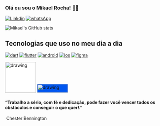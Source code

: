 ### Olá eu sou o Mikael Rocha! 👨‍💻
[![Linkdin](https://img.shields.io/badge/LinkedIn-0077B5?style=for-the-badge&logo=linkedin&logoColor=white)](https://www.linkedin.com/in/mikael-rocha-7302751ba/)
[![whatsApp](https://img.shields.io/badge/WhatsApp-25D366?style=for-the-badge&logo=whatsapp&logoColor=white)](https://api.whatsapp.com/send?phone=5584991110267&text=Ol%C3%A1%20bem%20vindo%20ao%20meu%20perfil,%20fique%20a%20vontade!)


![Mikael's GitHub stats](https://github-readme-stats.vercel.app/api?username=Mik255&show_icons=true&theme=transparent)


## Tecnologias que uso no meu dia a dia 

[![dart](https://img.shields.io/badge/Dart-0175C2?style=for-the-badge&logo=dart&logoColor=white)]()
[![flutter](https://img.shields.io/badge/Flutter-02569B?style=for-the-badge&logo=flutter&logoColor=white)]()
[![android](https://img.shields.io/badge/Android-3DDC84?style=for-the-badge&logo=android&logoColor=white)]()
[![ios](https://img.shields.io/badge/iOS-000000?style=for-the-badge&logo=ios&logoColor=white)]()
[![figma](https://img.shields.io/badge/Figma-F24E1E?style=for-the-badge&logo=figma&logoColor=white)]()


<img src="https://www.gstatic.com/devrel-devsite/prod/v4fdbc33a55781dc592d32bc0c5d1eb8f6c96a05c8dafb5ba814fcab1c6bf1229/firebase/images/lockup.svg" alt="drawing" style="width:100px; background-color:white"/>  <img src="https://codemagic.io/landing-assets/svg/logo-white.svg" alt="drawing" style="width:100px; background-color:#0056ef; height:28px;"/>


#### “Trabalho a sério, com fé e dedicação, pode fazer você vencer todos os obstáculos e conseguir o que quer!.”
 Chester Bennington
